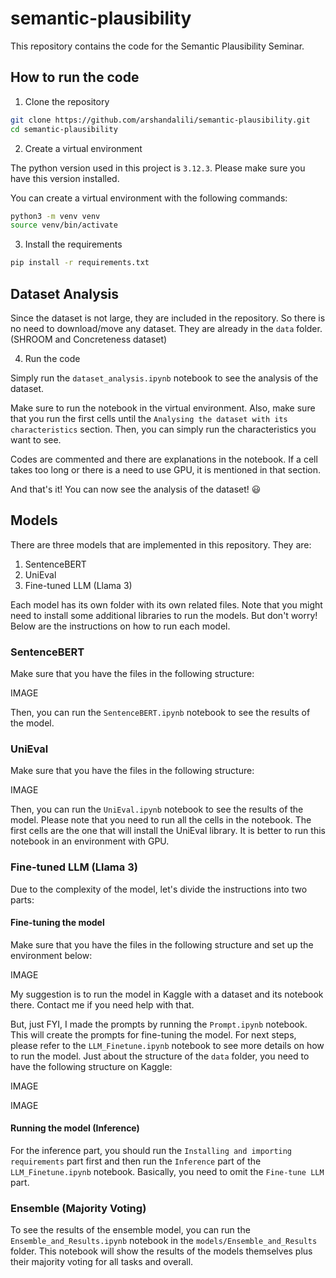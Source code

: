 # semantic-plausibility

This repository contains the code for the Semantic Plausibility Seminar.

## How to run the code

1. Clone the repository

```bash
git clone https://github.com/arshandalili/semantic-plausibility.git
cd semantic-plausibility
```

2. Create a virtual environment

The python version used in this project is `3.12.3`. Please make sure you have this version installed.

You can create a virtual environment with the following commands:

```bash
python3 -m venv venv
source venv/bin/activate
```

3. Install the requirements

```bash
pip install -r requirements.txt
```

## Dataset Analysis

Since the dataset is not large, they are included in the repository. So there is no need to download/move any dataset. They are already in the `data` folder. (SHROOM and Concreteness dataset)

4. Run the code

Simply run the `dataset_analysis.ipynb` notebook to see the analysis of the dataset. 

Make sure to run the notebook in the virtual environment. Also, make sure that you run the first cells until the `Analysing the dataset with its characteristics` section. Then, you can simply run the characteristics you want to see.

Codes are commented and there are explanations in the notebook. If a cell takes too long or there is a need to use GPU, it is mentioned in that section.

And that's it! You can now see the analysis of the dataset! 😃

## Models

There are three models that are implemented in this repository. They are:

1. SentenceBERT
2. UniEval
3. Fine-tuned LLM (Llama 3)

Each model has its own folder with its own related files. Note that you might need to install some additional libraries to run the models. But don't worry! Below are the instructions on how to run each model.

### SentenceBERT

Make sure that you have the files in the following structure:

IMAGE

Then, you can run the `SentenceBERT.ipynb` notebook to see the results of the model.

### UniEval

Make sure that you have the files in the following structure:

IMAGE

Then, you can run the `UniEval.ipynb` notebook to see the results of the model. Please note that you need to run all the cells in the notebook. The first cells are the one that will install the UniEval library. It is better to run this notebook in an environment with GPU.

### Fine-tuned LLM (Llama 3)

Due to the complexity of the model, let's divide the instructions into two parts:

#### Fine-tuning the model

Make sure that you have the files in the following structure and set up the environment below:

IMAGE

My suggestion is to run the model in Kaggle with a dataset and its notebook there. Contact me if you need help with that.

But, just FYI, I made the prompts by running the `Prompt.ipynb` notebook. This will create the prompts for fine-tuning the model.
For next steps, please refer to the `LLM_Finetune.ipynb` notebook to see more details on how to run the model.
Just about the structure of the `data` folder, you need to have the following structure on Kaggle:

IMAGE

IMAGE

#### Running the model (Inference)

For the inference part, you should run the `Installing and importing requirements` part first and then run the `Inference` part of the `LLM_Finetune.ipynb` notebook. Basically, you need to omit the `Fine-tune LLM` part.


### Ensemble (Majority Voting)

To see the results of the ensemble model, you can run the `Ensemble_and_Results.ipynb` notebook in the `models/Ensemble_and_Results` folder. This notebook will show the results of the models themselves plus their majority voting for all tasks and overall.